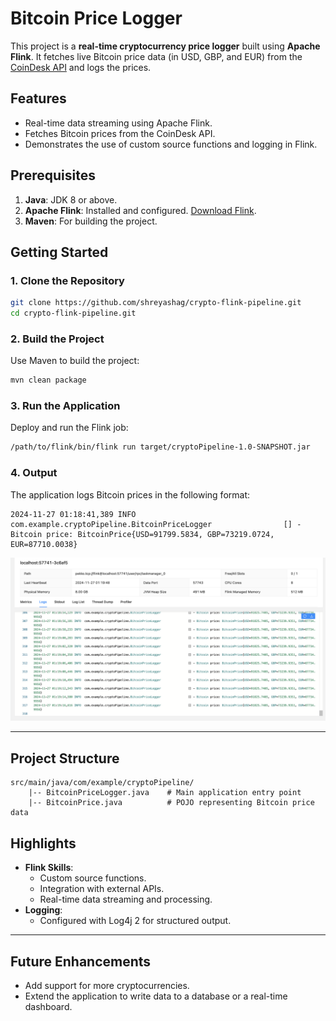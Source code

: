# Bitcoin Price Logger

This project is a **real-time cryptocurrency price logger** built using **Apache Flink**. It fetches live Bitcoin price data (in USD, GBP, and EUR) from the [CoinDesk API](https://api.coindesk.com/v1/bpi/currentprice.json) and logs the prices.

## Features

- Real-time data streaming using Apache Flink.
- Fetches Bitcoin prices from the CoinDesk API.
- Demonstrates the use of custom source functions and logging in Flink.

## Prerequisites

1. **Java**: JDK 8 or above.
2. **Apache Flink**: Installed and configured. [Download Flink](https://flink.apache.org/downloads.html).
3. **Maven**: For building the project.

## Getting Started

### 1. Clone the Repository

```bash
git clone https://github.com/shreyashag/crypto-flink-pipeline.git
cd crypto-flink-pipeline.git
```

### 2. Build the Project

Use Maven to build the project:

```bash
mvn clean package
```

### 3. Run the Application

Deploy and run the Flink job:

```bash
/path/to/flink/bin/flink run target/cryptoPipeline-1.0-SNAPSHOT.jar
```

### 4. Output

The application logs Bitcoin prices in the following format:

```
2024-11-27 01:18:41,389 INFO  com.example.cryptoPipeline.BitcoinPriceLogger                [] - Bitcoin price: BitcoinPrice{USD=91799.5834, GBP=73219.0724, EUR=87710.0038}
```

![Bitcoin Price Logger Screenshot](images/screenshot-readme.png)


---

## Project Structure

```
src/main/java/com/example/cryptoPipeline/
    |-- BitcoinPriceLogger.java    # Main application entry point
    |-- BitcoinPrice.java          # POJO representing Bitcoin price data
```

## Highlights

- **Flink Skills**:
  - Custom source functions.
  - Integration with external APIs.
  - Real-time data streaming and processing.
- **Logging**:
  - Configured with Log4j 2 for structured output.

---

## Future Enhancements

- Add support for more cryptocurrencies.
- Extend the application to write data to a database or a real-time dashboard.